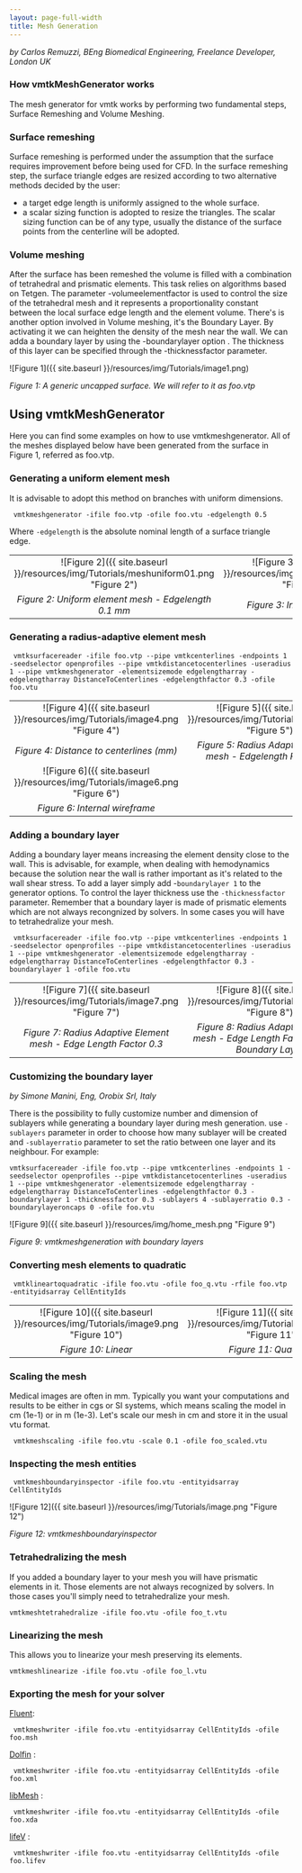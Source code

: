 ```yaml
---
layout: page-full-width
title: Mesh Generation
---
```


*by Carlos Remuzzi, BEng Biomedical Engineering, Freelance Developer, London UK*

### How vmtkMeshGenerator works
The mesh generator for vmtk works by performing two fundamental steps, Surface Remeshing and Volume Meshing. 

### Surface remeshing

Surface remeshing is performed under the assumption that the surface requires improvement before being used for CFD. In the surface remeshing step, the surface triangle edges are resized according to two alternative methods decided by the user:

- a target edge length is uniformly assigned to the whole surface.
- a scalar sizing function is adopted to resize the triangles. The scalar sizing function can be of any type, usually the distance of the surface points from the centerline will be adopted.

### Volume meshing

After the surface has been remeshed the volume is filled with a combination of tetrahedral and prismatic elements. This task relies on algorithms based on Tetgen. The parameter -volumeelementfactor is used to control the size of the tetrahedral mesh and it represents a proportionality constant between the local surface edge length and the element volume. There's is another option involved in Volume meshing, it's the Boundary Layer. By activating it we can heighten the density of the mesh near the wall. We can adda a boundary layer by using the -boundarylayer option . The thickness of this layer can be specified through the -thicknessfactor parameter. 

![Figure 1]({{ site.baseurl }}/resources/img/Tutorials/image1.png)

*Figure 1: A generic uncapped surface. We will refer to it as foo.vtp*

## Using vmtkMeshGenerator

Here you can find some examples on how to use vmtkmeshgenerator. All of the meshes displayed below have been generated from the surface in Figure 1, referred as foo.vtp.

### Generating a uniform element mesh

It is advisable to adopt this method on branches with uniform dimensions.

     vmtkmeshgenerator -ifile foo.vtp -ofile foo.vtu -edgelength 0.5

Where `-edgelength` is the absolute nominal length of a surface triangle edge. 

|                                   |                        |
|:---------------------------------:|:----------------------:|
|![Figure 2]({{ site.baseurl }}/resources/img/Tutorials/meshuniform01.png "Figure 2") |![Figure 3]({{ site.baseurl }}/resources/img/Tutorials/image3.png "Figure 3")
| *Figure 2: Uniform element mesh - Edgelength 0.1 mm* | *Figure 3: Internal wireframe*  

### Generating a radius-adaptive element mesh

     vmtksurfacereader -ifile foo.vtp --pipe vmtkcenterlines -endpoints 1 -seedselector openprofiles --pipe vmtkdistancetocenterlines -useradius 1 --pipe vmtkmeshgenerator -elementsizemode edgelengtharray -edgelengtharray DistanceToCenterlines -edgelengthfactor 0.3 -ofile foo.vtu 

|                                   |                        |
|:---------------------------------:|:----------------------:|
|![Figure 4]({{ site.baseurl }}/resources/img/Tutorials/image4.png "Figure 4") |![Figure 5]({{ site.baseurl }}/resources/img/Tutorials/image5.png "Figure 5") |
| *Figure 4: Distance to centerlines (mm)* | *Figure 5: Radius Adaptive element mesh - Edgelength Factor 0.3* |  
|![Figure 6]({{ site.baseurl }}/resources/img/Tutorials/image6.png "Figure 6") | |
| *Figure 6: Internal wireframe* | |

### Adding a boundary layer

Adding a boundary layer means increasing the element density close to the wall. This is advisable, for example, when dealing with hemodynamics because the solution near the wall is rather important as it's related to the wall shear stress. To add a layer simply add -`boundarylayer 1` to the generator options. To control the layer thickness use the `-thicknessfactor` parameter. Remember that a boundary layer is made of prismatic elements which are not always recongnized by solvers. In some cases you will have to tetrahedralize your mesh. 

     vmtksurfacereader -ifile foo.vtp --pipe vmtkcenterlines -endpoints 1 -seedselector openprofiles --pipe vmtkdistancetocenterlines -useradius 1 --pipe vmtkmeshgenerator -elementsizemode edgelengtharray -edgelengtharray DistanceToCenterlines -edgelengthfactor 0.3 -boundarylayer 1 -ofile foo.vtu 

|                                   |                        |
|:---------------------------------:|:----------------------:|
|![Figure 7]({{ site.baseurl }}/resources/img/Tutorials/image7.png "Figure 7") |![Figure 8]({{ site.baseurl }}/resources/img/Tutorials/image8.png "Figure 8")
| *Figure 7: Radius Adaptive Element mesh - Edge Length Factor 0.3* | *Figure 8: Radius Adaptive Element mesh - Edge Length Factor 0.3 with Boundary Layer*  


### Customizing the boundary layer
*by Simone Manini, Eng, Orobix Srl, Italy*

There is the possibility to fully customize number and dimension of sublayers while generating a boundary layer during mesh generation.
use `-sublayers` parameter in order to choose how many sublayer will be created and `-sublayerratio` parameter to set the ratio between one layer and its neighbour. For example:

	vmtksurfacereader -ifile foo.vtp --pipe vmtkcenterlines -endpoints 1 -seedselector openprofiles --pipe vmtkdistancetocenterlines -useradius 1 --pipe vmtkmeshgenerator -elementsizemode edgelengtharray -edgelengtharray DistanceToCenterlines -edgelengthfactor 0.3 -boundarylayer 1 -thicknessfactor 0.3 -sublayers 4 -sublayerratio 0.3 -boundarylayeroncaps 0 -ofile foo.vtu

![Figure 9]({{ site.baseurl }}/resources/img/home_mesh.png "Figure 9")

*Figure 9: vmtkmeshgeneration with boundary layers*


### Converting mesh elements to quadratic

     vmtklineartoquadratic -ifile foo.vtu -ofile foo_q.vtu -rfile foo.vtp -entityidsarray CellEntityIds 


|                                   |                        |
|:---------------------------------:|:----------------------:|
|![Figure 10]({{ site.baseurl }}/resources/img/Tutorials/image9.png "Figure 10") |![Figure 11]({{ site.baseurl }}/resources/img/Tutorials/image10.png "Figure 11")
| *Figure 10: Linear* | *Figure 11: Quadratic*  


### Scaling the mesh

Medical images are often in mm. Typically you want your computations and results to be either in cgs or SI systems, which means scaling the model in cm (1e-1) or in m (1e-3). Let's scale our mesh in cm and store it in the usual vtu format.

     vmtkmeshscaling -ifile foo.vtu -scale 0.1 -ofile foo_scaled.vtu 

### Inspecting the mesh entities

     vmtkmeshboundaryinspector -ifile foo.vtu -entityidsarray CellEntityIds 

![Figure 12]({{ site.baseurl }}/resources/img/Tutorials/image.png "Figure 12")

*Figure 12: vmtkmeshboundaryinspector*

### Tetrahedralizing the mesh

If you added a boundary layer to your mesh you will have prismatic elements in it. Those elements are not always recognized by solvers. In those cases you'll simply need to tetrahedralize your mesh.

    vmtkmeshtetrahedralize -ifile foo.vtu -ofile foo_t.vtu 

### Linearizing the mesh

This allows you to linearize your mesh preserving its elements.

    vmtkmeshlinearize -ifile foo.vtu -ofile foo_l.vtu 

### Exporting the mesh for your solver

[Fluent](http://www.fluent.com):

     vmtkmeshwriter -ifile foo.vtu -entityidsarray CellEntityIds -ofile foo.msh

[Dolfin](http://www.fenics.org/move.html) :

     vmtkmeshwriter -ifile foo.vtu -entityidsarray CellEntityIds -ofile foo.xml

[libMesh](http://libmesh.sourceforge.net/) :

     vmtkmeshwriter -ifile foo.vtu -entityidsarray CellEntityIds -ofile foo.xda

[lifeV](http://www.lifev.org/) :

     vmtkmeshwriter -ifile foo.vtu -entityidsarray CellEntityIds -ofile foo.lifev 